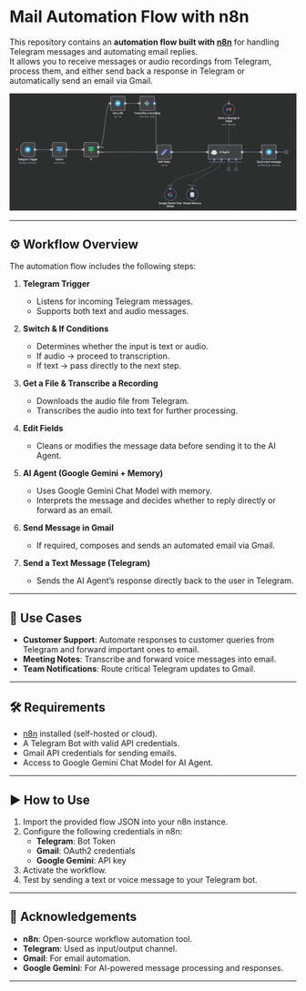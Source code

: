 # Mail Automation Flow with n8n

This repository contains an **automation flow built with [n8n](https://n8n.io/)** for handling Telegram messages and automating email replies.  
It allows you to receive messages or audio recordings from Telegram, process them, and either send back a response in Telegram or automatically send an email via Gmail.

![n8n Workflow](./n8n_workflow.png)

---

## ⚙️ Workflow Overview

The automation flow includes the following steps:

1. **Telegram Trigger**  
   - Listens for incoming Telegram messages.  
   - Supports both text and audio messages.

2. **Switch & If Conditions**  
   - Determines whether the input is text or audio.  
   - If audio → proceed to transcription.  
   - If text → pass directly to the next step.

3. **Get a File & Transcribe a Recording**  
   - Downloads the audio file from Telegram.  
   - Transcribes the audio into text for further processing.

4. **Edit Fields**  
   - Cleans or modifies the message data before sending it to the AI Agent.

5. **AI Agent (Google Gemini + Memory)**  
   - Uses Google Gemini Chat Model with memory.  
   - Interprets the message and decides whether to reply directly or forward as an email.

6. **Send Message in Gmail**  
   - If required, composes and sends an automated email via Gmail.

7. **Send a Text Message (Telegram)**  
   - Sends the AI Agent’s response directly back to the user in Telegram.

---

## 🚀 Use Cases

- **Customer Support**: Automate responses to customer queries from Telegram and forward important ones to email.  
- **Meeting Notes**: Transcribe and forward voice messages into email.  
- **Team Notifications**: Route critical Telegram updates to Gmail.  

---

## 🛠️ Requirements

- [n8n](https://n8n.io/) installed (self-hosted or cloud).  
- A Telegram Bot with valid API credentials.  
- Gmail API credentials for sending emails.  
- Access to Google Gemini Chat Model for AI Agent.  

---

## ▶️ How to Use

1. Import the provided flow JSON into your n8n instance.  
2. Configure the following credentials in n8n:  
   - **Telegram**: Bot Token  
   - **Gmail**: OAuth2 credentials  
   - **Google Gemini**: API key  
3. Activate the workflow.  
4. Test by sending a text or voice message to your Telegram bot.  

---

## 📌 Acknowledgements

- **n8n**: Open-source workflow automation tool.  
- **Telegram**: Used as input/output channel.  
- **Gmail**: For email automation.  
- **Google Gemini**: For AI-powered message processing and responses.  

---
